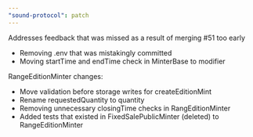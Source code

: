 ```yaml
---
"sound-protocol": patch
---
```


Addresses feedback that was missed as a result of merging #51 too early

- Removing .env that was mistakingly committed
- Moving startTime and endTime check in MinterBase to modifier

RangeEditionMinter changes:
- Move validation before storage writes for createEditionMint
- Rename requestedQuantity to quantity
- Removing unnecessary closingTime checks in RangEditionMinter
- Added tests that existed in FixedSalePublicMinter (deleted) to RangeEditionMinter
